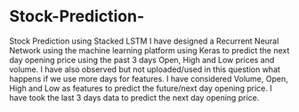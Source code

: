 # Stock-Prediction-
Stock Prediction using Stacked LSTM
I have designed a Recurrent Neural Network using the machine learning platform using Keras to predict the next day opening price using the past 3 days Open, High 
and Low prices and volume.
I have also observed but not uploaded/used in this question what happens if we use more days for features. I have considered Volume, Open, High and Low as features 
to predict the future/next day opening price. I have took the last 3 days data to predict the next day opening price.
